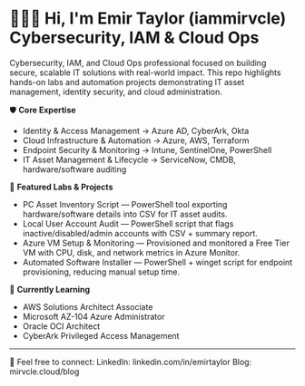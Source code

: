# 👨🏾‍💻 Hi, I'm Emir Taylor (iammirvcle) Cybersecurity, IAM & Cloud Ops

Cybersecurity, IAM, and Cloud Ops professional focused on building secure, scalable IT solutions with real-world impact. This repo highlights hands-on labs and automation projects demonstrating IT asset management, identity security, and cloud administration.

🛡️ **Core Expertise**  
- Identity & Access Management → Azure AD, CyberArk, Okta
- Cloud Infrastructure & Automation → Azure, AWS, Terraform
- Endpoint Security & Monitoring → Intune, SentinelOne, PowerShell
- IT Asset Management & Lifecycle → ServiceNow, CMDB, hardware/software auditing

📂 **Featured Labs & Projects**  
- PC Asset Inventory Script — PowerShell tool exporting hardware/software details into CSV for IT asset audits.
- Local User Account Audit — PowerShell script that flags inactive/disabled/admin accounts with CSV + summary report.
- Azure VM Setup & Monitoring — Provisioned and monitored a Free Tier VM with CPU, disk, and network metrics in Azure Monitor.
- Automated Software Installer — PowerShell + winget script for endpoint provisioning, reducing manual setup time.

🎯 **Currently Learning**  
- AWS Solutions Architect Associate  
- Microsoft AZ-104 Azure Administrator
- Oracle OCI Architect 
- CyberArk Privileged Access Management  


---

🔗 Feel free to connect: 
LinkedIn: linkedin.com/in/emirtaylor
Blog: mirvcle.cloud/blog
